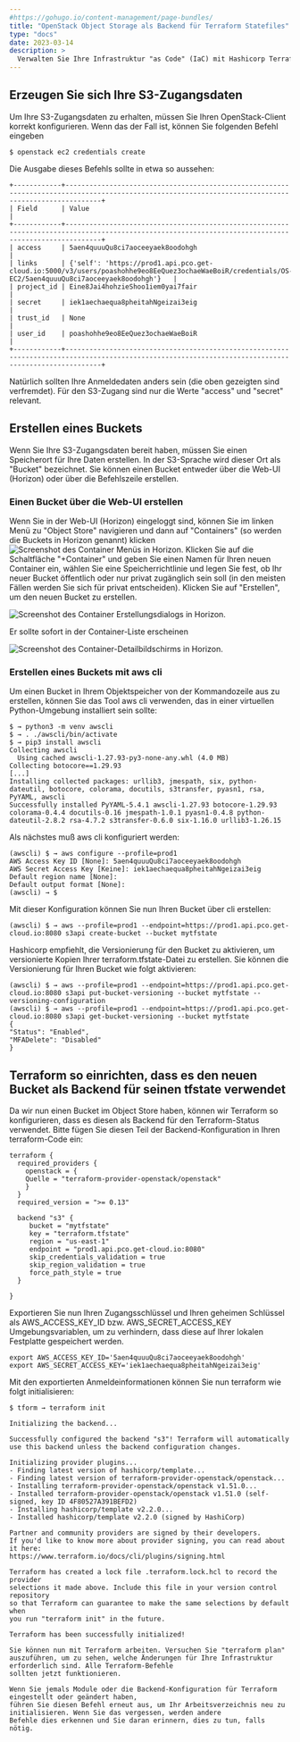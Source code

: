 ```yaml
---
#https://gohugo.io/content-management/page-bundles/
title: "OpenStack Object Storage als Backend für Terraform Statefiles"
type: "docs"
date: 2023-03-14
description: >
  Verwalten Sie Ihre Infrastruktur "as Code" (IaC) mit Hashicorp Terraform und nutzen Sie OpenStack Object Storage als Backend
---
```


## Erzeugen Sie sich Ihre S3-Zugangsdaten

Um Ihre S3-Zugangsdaten zu erhalten, müssen Sie Ihren OpenStack-Client korrekt konfigurieren. Wenn das der Fall ist, können Sie folgenden Befehl eingeben

``$ openstack ec2 credentials create``

Die Ausgabe dieses Befehls sollte in etwa so aussehen:

    +------------+-----------------------------------------------------------------------------------------------------------------------------------------------------+
    | Field      | Value                                                                                                                                               |
    +------------+-----------------------------------------------------------------------------------------------------------------------------------------------------+
    | access     | 5aen4quuuQu8ci7aoceeyaek8oodohgh                                                                                                                    |
    | links      | {'self': 'https://prod1.api.pco.get-cloud.io:5000/v3/users/poashohhe9eo8EeQuez3ochaeWaeBoiR/credentials/OS-EC2/5aen4quuuQu8ci7aoceeyaek8oodohgh'}   |
    | project_id | Eine8Jai4hohzieShoo1iem0yai7fair                                                                                                                    |
    | secret     | iek1aechaequa8pheitahNgeizai3eig                                                                                                                    |
    | trust_id   | None                                                                                                                                                |
    | user_id    | poashohhe9eo8EeQuez3ochaeWaeBoiR                                                                                                                    |
    +------------+-----------------------------------------------------------------------------------------------------------------------------------------------------+

Natürlich sollten Ihre Anmeldedaten anders sein (die oben gezeigten sind verfremdet). Für den S3-Zugang sind nur die Werte "access" und "secret" relevant. 

## Erstellen eines Buckets

Wenn Sie Ihre S3-Zugangsdaten bereit haben, müssen Sie einen Speicherort für Ihre Daten erstellen. In der S3-Sprache wird dieser Ort als "Bucket" bezeichnet. Sie können einen Bucket entweder über die Web-UI (Horizon) oder über die Befehlszeile erstellen.

### Einen Bucket über die Web-UI erstellen

Wenn Sie in der Web-UI (Horizon) eingeloggt sind, können Sie im linken Menü zu "Object Store" navigieren und dann auf "Containers" (so werden die Buckets in Horizon genannt) klicken ![Screenshot des Container Menüs in Horizon](./container2.png). 
Klicken Sie auf die Schaltfläche "+Container" und geben Sie einen Namen für Ihren neuen Container ein, wählen Sie eine Speicherrichtlinie und legen Sie fest, ob Ihr neuer Bucket öffentlich oder nur privat zugänglich sein soll (in den meisten Fällen werden Sie sich für privat entscheiden). Klicken Sie auf "Erstellen", um den neuen Bucket zu erstellen. 

![Screenshot des Container Erstellungsdialogs in Horizon](./container1.png). 

Er sollte sofort in der Container-Liste erscheinen 

![Screenshot des Container-Detailbildschirms in Horizon](./container3.png).

### Erstellen eines Buckets mit aws cli

Um einen Bucket in Ihrem Objektspeicher von der Kommandozeile aus zu erstellen, können Sie das Tool aws cli verwenden, das in einer virtuellen Python-Umgebung installiert sein sollte:

    $ → python3 -m venv awscli
    $ → . ./awscli/bin/activate
    $ → pip3 install awscli
    Collecting awscli
      Using cached awscli-1.27.93-py3-none-any.whl (4.0 MB)
    Collecting botocore==1.29.93
    [...]
    Installing collected packages: urllib3, jmespath, six, python-dateutil, botocore, colorama, docutils, s3transfer, pyasn1, rsa, PyYAML, awscli
    Successfully installed PyYAML-5.4.1 awscli-1.27.93 botocore-1.29.93 colorama-0.4.4 docutils-0.16 jmespath-1.0.1 pyasn1-0.4.8 python-dateutil-2.8.2 rsa-4.7.2 s3transfer-0.6.0 six-1.16.0 urllib3-1.26.15 

Als nächstes muß aws cli konfiguriert werden:

    (awscli) $ → aws configure --profile=prod1
    AWS Access Key ID [None]: 5aen4quuuQu8ci7aoceeyaek8oodohgh
    AWS Secret Access Key [Keine]: iek1aechaequa8pheitahNgeizai3eig
    Default region name [None]: 
    Default output format [None]: 
    (awscli) → $ 

Mit dieser Konfiguration können Sie nun Ihren Bucket über cli erstellen:

    (awscli) $ → aws --profile=prod1 --endpoint=https://prod1.api.pco.get-cloud.io:8080 s3api create-bucket --bucket mytfstate

Hashicorp empfiehlt, die Versionierung für den Bucket zu aktivieren, um versionierte Kopien Ihrer terraform.tfstate-Datei zu erstellen. Sie können die Versionierung für Ihren Bucket wie folgt aktivieren:

    (awscli) $ → aws --profile=prod1 --endpoint=https://prod1.api.pco.get-cloud.io:8080 s3api put-bucket-versioning --bucket mytfstate --versioning-configuration 
    (awscli) $ → aws --profile=prod1 --endpoint=https://prod1.api.pco.get-cloud.io:8080 s3api get-bucket-versioning --bucket mytfstate 
    {
    "Status": "Enabled",
    "MFADelete": "Disabled"
    }

## Terraform so einrichten, dass es den neuen Bucket als Backend für seinen tfstate verwendet

Da wir nun einen Bucket im Object Store haben, können wir Terraform so konfigurieren, dass es diesen als Backend für den Terraform-Status verwendet.
Bitte fügen Sie diesen Teil der Backend-Konfiguration in Ihren terraform-Code ein: 

    terraform {
      required_providers {
        openstack = {
        Quelle = "terraform-provider-openstack/openstack"
        }
      }
      required_version = ">= 0.13"
      
      backend "s3" {
         bucket = "mytfstate"
         key = "terraform.tfstate"
         region = "us-east-1" 
         endpoint = "prod1.api.pco.get-cloud.io:8080"
         skip_credentials_validation = true
         skip_region_validation = true
         force_path_style = true
      }
    
    }
Exportieren Sie nun Ihren Zugangsschlüssel und Ihren geheimen Schlüssel als AWS_ACCESS_KEY_ID bzw. AWS_SECRET_ACCESS_KEY Umgebungsvariablen, um zu verhindern, dass diese auf Ihrer lokalen Festplatte gespeichert werden.

    export AWS_ACCESS_KEY_ID='5aen4quuuQu8ci7aoceeyaek8oodohgh'
    export AWS_SECRET_ACCESS_KEY='iek1aechaequa8pheitahNgeizai3eig'

Mit den exportierten Anmeldeinformationen können Sie nun terraform wie folgt initialisieren:

    $ tform → terraform init
    
    Initializing the backend...
    
    Successfully configured the backend "s3"! Terraform will automatically
    use this backend unless the backend configuration changes.
    
    Initializing provider plugins...
    - Finding latest version of hashicorp/template...
    - Finding latest version of terraform-provider-openstack/openstack...
    - Installing terraform-provider-openstack/openstack v1.51.0...
    - Installed terraform-provider-openstack/openstack v1.51.0 (self-signed, key ID 4F80527A391BEFD2)
    - Installing hashicorp/template v2.2.0...
    - Installed hashicorp/template v2.2.0 (signed by HashiCorp)
    
    Partner and community providers are signed by their developers.
    If you'd like to know more about provider signing, you can read about it here:
    https://www.terraform.io/docs/cli/plugins/signing.html
    
    Terraform has created a lock file .terraform.lock.hcl to record the provider
    selections it made above. Include this file in your version control repository
    so that Terraform can guarantee to make the same selections by default when
    you run "terraform init" in the future.
    
    Terraform has been successfully initialized!
    
    Sie können nun mit Terraform arbeiten. Versuchen Sie "terraform plan" auszuführen, um zu sehen, welche Änderungen für Ihre Infrastruktur erforderlich sind. Alle Terraform-Befehle
    sollten jetzt funktionieren.
    
    Wenn Sie jemals Module oder die Backend-Konfiguration für Terraform eingestellt oder geändert haben,
    führen Sie diesen Befehl erneut aus, um Ihr Arbeitsverzeichnis neu zu initialisieren. Wenn Sie das vergessen, werden andere
    Befehle dies erkennen und Sie daran erinnern, dies zu tun, falls nötig.